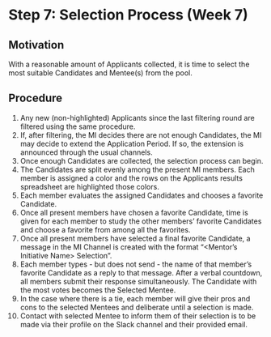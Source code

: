 # Step 7: Selection Process (Week 7)

## Motivation
With a reasonable amount of Applicants collected, it is time to select the most suitable Candidates and Mentee(s) from the pool.

## Procedure
1. Any new (non-highlighted) Applicants since the last filtering round are filtered using the same procedure.
2. If, after filtering, the MI decides there are not enough Candidates, the MI may decide to extend the Application Period. If so, the extension is announced through the usual channels.
3. Once enough Candidates are collected, the selection process can begin.
4. The Candidates are split evenly among the present MI members. Each member is assigned a color and the rows on the Applicants results spreadsheet are highlighted those colors.
5. Each member evaluates the assigned Candidates and chooses a favorite Candidate.
6. Once all present members have chosen a favorite Candidate, time is given for each member to study the other members’ favorite Candidates and choose a favorite from among all the favorites.
7. Once all present members have selected a final favorite Candidate, a message in the MI Channel is created with the format “<Mentor’s Initiative Name> Selection”.
8. Each member types - but does not send - the name of that member’s favorite Candidate as a reply to that message. After a verbal countdown, all members submit their response simultaneously. The Candidate with the most votes becomes the Selected Mentee.
9. In the case where there is a tie, each member will give their pros and cons to the selected Mentees and deliberate until a selection is made.
10. Contact with selected Mentee to inform them of their selection is to be made via their profile on the Slack channel and their provided email.
